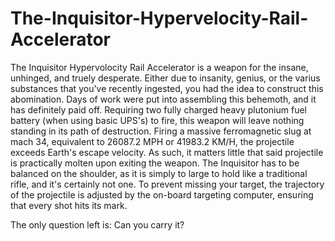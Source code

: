 # The-Inquisitor-Hypervelocity-Rail-Accelerator
The Inquisitor Hypervolocity Rail Accelerator is a weapon for the insane, unhinged, and truely desperate. Either due to insanity, genius, or the varius substances that you've recently ingested, you had the idea to construct this abomination. Days of work were put into assembling this behemoth, and it has definitely paid off. Requiring two fully charged heavy plutonium fuel battery (when using basic UPS's) to fire, this weapon will leave nothing standing in its path of destruction. Firing a massive ferromagnetic slug at mach 34, equivalent to 26087.2 MPH or 41983.2 KM/H, the projectile exceeds Earth's escape velocity. As such, it matters little that said projectile is practically molten upon exiting the weapon. The Inquisitor has to be balanced on the shoulder, as it is simply to large to hold like a traditional rifle, and it's certainly not one. To prevent missing your target, the trajectory of the projectile is adjusted by the on-board targeting computer, ensuring that every shot hits its mark.

The only question left is: Can you carry it?
